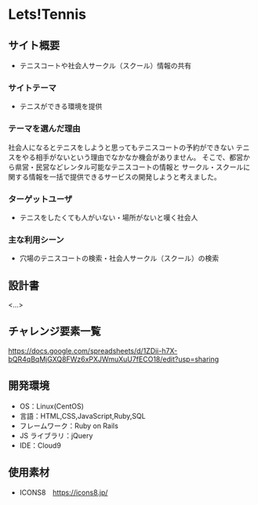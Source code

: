 # Lets!Tennis

## サイト概要

- テニスコートや社会人サークル（スクール）情報の共有

### サイトテーマ

- テニスができる環境を提供

### テーマを選んだ理由

社会人になるとテニスをしようと思ってもテニスコートの予約ができない
テニスをやる相手がないという理由でなかなか機会がありません。
そこで、都営から県営・民営などレンタル可能なテニスコートの情報と
サークル・スクールに関する情報を一括で提供できるサービスの開発しようと考えました。

### ターゲットユーザ

- テニスをしたくても人がいない・場所がないと嘆く社会人

### 主な利用シーン

- 穴場のテニスコートの検索・社会人サークル（スクール）の検索

## 設計書

<...>

## チャレンジ要素一覧

https://docs.google.com/spreadsheets/d/1ZDii-h7X-bQR4qBqMjGXQ8FWz6xPXJWmuXuU7fECO18/edit?usp=sharing

## 開発環境

- OS：Linux(CentOS)
- 言語：HTML,CSS,JavaScript,Ruby,SQL
- フレームワーク：Ruby on Rails
- JS ライブラリ：jQuery
- IDE：Cloud9

## 使用素材

- ICONS8　https://icons8.jp/
